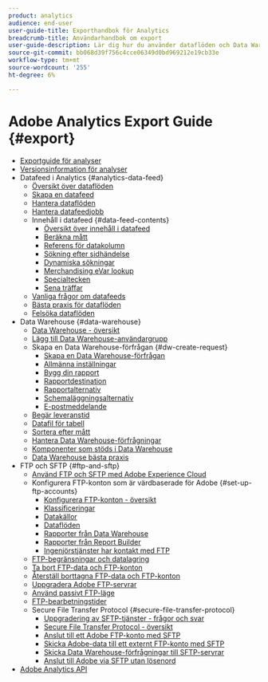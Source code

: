 ```yaml
---
product: analytics
audience: end-user
user-guide-title: Exporthandbok för Analytics
breadcrumb-title: Användarhandbok om export
user-guide-description: Lär dig hur du använder dataflöden och Data Warehouse för att hämta data.
source-git-commit: bb068d39f756c4cce06349d0bd969212e19cb33e
workflow-type: tm+mt
source-wordcount: '255'
ht-degree: 6%

---
```



# Adobe Analytics Export Guide {#export}

+ [Exportguide för analyser](home.md)
+ [Versionsinformation för analyser](https://experienceleague.adobe.com/sv/docs/analytics/release-notes/latest)
+ Datafeed i Analytics {#analytics-data-feed}
   + [Översikt över dataflöden](analytics-data-feed/data-feed-overview.md)
   + [Skapa en datafeed](analytics-data-feed/create-feed.md)
   + [Hantera dataflöden](analytics-data-feed/df-manage-feeds.md)
   + [Hantera datafeedjobb](analytics-data-feed/df-manage-jobs.md)
   + Innehåll i datafeed {#data-feed-contents}
      + [Översikt över innehåll i datafeed](analytics-data-feed/c-df-contents/datafeeds-contents.md)
      + [Beräkna mått](analytics-data-feed/c-df-contents/datafeeds-calculate.md)
      + [Referens för datakolumn](analytics-data-feed/c-df-contents/datafeeds-reference.md)
      + [Sökning efter sidhändelse](analytics-data-feed/c-df-contents/datafeeds-page-event.md)
      + [Dynamiska sökningar](analytics-data-feed/c-df-contents/dynamic-lookups.md)
      + [Merchandising eVar lookup](analytics-data-feed/c-df-contents/merchandising-evar-lookup.md)
      + [Specialtecken](analytics-data-feed/c-df-contents/datafeeds-spec-chars.md)
      + [Sena träffar](analytics-data-feed/c-df-contents/late-arriving-hits.md)
   + [Vanliga frågor om datafeeds](analytics-data-feed/df-faq.md)
   + [Bästa praxis för dataflöden](analytics-data-feed/data-feeds-best-practices.md)
   + [Felsöka dataflöden](analytics-data-feed/troubleshooting.md)
+ Data Warehouse {#data-warehouse}
   + [Data Warehouse - översikt](data-warehouse/data-warehouse.md)
   + [Lägg till Data Warehouse-användargrupp](data-warehouse/t-dw-group.md)
   + Skapa en Data Warehouse-förfrågan {#dw-create-request}
      + [Skapa en Data Warehouse-förfrågan](/help/export/data-warehouse/create-request/t-dw-create-request.md)
      + [Allmänna inställningar](/help/export/data-warehouse/create-request/dw-general-settings.md)
      + [Bygg din rapport](/help/export/data-warehouse/create-request/dw-request-build-report.md)
      + [Rapportdestination](/help/export/data-warehouse/create-request/dw-request-report-destinations.md)
      + [Rapportalternativ](/help/export/data-warehouse/create-request/dw-request-report-options.md)
      + [Schemaläggningsalternativ](/help/export/data-warehouse/create-request/dw-request-scheduling.md)
      + [E-postmeddelande](/help/export/data-warehouse/create-request/dw-request-email.md)
   + [Begär leveranstid](data-warehouse/delivery-time.md)
   + [Datafil för tabell](data-warehouse/t-tableau.md)
   + [Sortera efter mått](data-warehouse/sorting-by-metric.md)
   + [Hantera Data Warehouse-förfrågningar](data-warehouse/data-warehouse-requests-manage.md)
   + [Komponenter som stöds i Data Warehouse](data-warehouse/component-support.md)
   + [Data Warehouse bästa praxis](data-warehouse/data-warehouse-bp.md)
+ FTP och SFTP {#ftp-and-sftp}
   + [Använd FTP och SFTP med Adobe Experience Cloud](ftp-and-sftp/ftp-overview.md)
   + Konfigurera FTP-konton som är värdbaserade för Adobe {#set-up-ftp-accounts}
      + [Konfigurera FTP-konton - översikt](ftp-and-sftp/c-set-up-ftp-accounts/ftp-accounts.md)
      + [Klassificeringar](ftp-and-sftp/c-set-up-ftp-accounts/ftp-saint.md)
      + [Datakällor](ftp-and-sftp/c-set-up-ftp-accounts/ftp-datasources.md)
      + [Dataflöden](ftp-and-sftp/c-set-up-ftp-accounts/ftp-datafeeds.md)
      + [Rapporter från Data Warehouse](ftp-and-sftp/c-set-up-ftp-accounts/ftp-dw-reports.md)
      + [Rapporter från Report Builder](ftp-and-sftp/c-set-up-ftp-accounts/ftp-arb-reports.md)
      + [Ingenjörstjänster har kontakt med FTP](ftp-and-sftp/c-set-up-ftp-accounts/ftp-eng-services.md)
   + [FTP-begränsningar och datalagring](ftp-and-sftp/ftp-limits.md)
   + [Ta bort FTP-data och FTP-konton](ftp-and-sftp/ftp-delete.md)
   + [Återställ borttagna FTP-data och FTP-konton](ftp-and-sftp/ftp-restore.md)
   + [Uppgradera Adobe FTP-servrar](ftp-and-sftp/ftp-upgrade.md)
   + [Använd passivt FTP-läge](ftp-and-sftp/ftp-passive.md)
   + [FTP-bearbetningstider](ftp-and-sftp/ftp-processing.md)
   + Secure File Transfer Protocol {#secure-file-transfer-protocol}
      + [Uppgradering av SFTP-tjänster - frågor och svar](ftp-and-sftp/c-sftp/sftp-upgrade.md)
      + [Secure File Transfer Protocol - översikt](ftp-and-sftp/c-sftp/ftp-sftp.md)
      + [Anslut till ett Adobe FTP-konto med SFTP](ftp-and-sftp/c-sftp/ftp-sftp-connect.md)
      + [Skicka Adobe-data till ett externt FTP-konto med SFTP](ftp-and-sftp/c-sftp/ftp-sftp-transfer.md)
      + [Skicka Data Warehouse-förfrågningar till SFTP-servrar](ftp-and-sftp/c-sftp/ftp-sftp-dw.md)
      + [Anslut till Adobe via SFTP utan lösenord](ftp-and-sftp/c-sftp/ftp-sftp-cert-auth.md)
+ [Adobe Analytics API](https://developer.adobe.com/analytics-apis/docs/2.0/)
